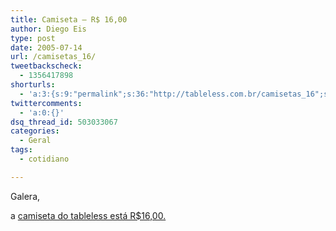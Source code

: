 ```yaml
---
title: Camiseta – R$ 16,00
author: Diego Eis
type: post
date: 2005-07-14
url: /camisetas_16/
tweetbackscheck:
  - 1356417898
shorturls:
  - 'a:3:{s:9:"permalink";s:36:"http://tableless.com.br/camisetas_16";s:7:"tinyurl";s:26:"http://tinyurl.com/3qaqcs4";s:4:"isgd";s:19:"http://is.gd/pdbFiv";}'
twittercomments:
  - 'a:0:{}'
dsq_thread_id: 503033067
categories:
  - Geral
tags:
  - cotidiano

---
```

Galera, 
  
a [camiseta do tableless está R$16,00.][1]

 [1]: http://tableless.com.br/camiseta/